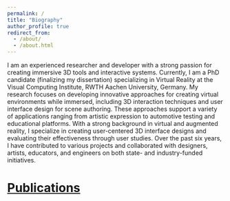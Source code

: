 ```yaml
---
permalink: /
title: "Biography"
author_profile: true
redirect_from: 
  - /about/
  - /about.html
---
```


[<font color="red">This text is red!</font>]: # 
[<h1>Heading level 1</h1>]: # 
[<h1><p style="color:blue"> Make this text blue.</p></h1>]: # 

I am an experienced researcher and developer with a strong passion for creating immersive 3D tools and interactive systems. Currently, I am a PhD candidate (finalizing my dissertation) specializing in Virtual Reality at the Visual Computing Institute, RWTH Aachen University, Germany.
My research focuses on developing innovative approaches for creating virtual environments while immersed, including 3D interaction techniques and user interface design for scene authoring. 
These approaches support a variety of applications ranging from artistic expression to automotive testing and educational platforms.
With a strong background in virtual and augmented reality, I specialize in creating user-centered 3D interface designs and evaluating their effectiveness through user studies.
Over the past six years, I have contributed to various projects and collaborated with designers, artists, educators, and engineers on both state- and industry-funded initiatives.

[<h1>Publications</h1>](https://vr.rwth-aachen.de/person/24/) 



